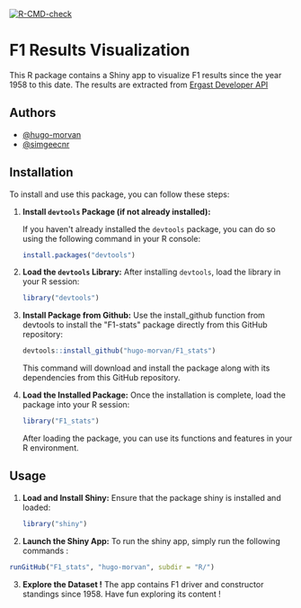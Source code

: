 <!-- badges: start -->
  [![R-CMD-check](https://github.com/hugo-morvan/F1_stats/actions/workflows/R-CMD-check.yaml/badge.svg)](https://github.com/hugo-morvan/F1_stats/actions/workflows/R-CMD-check.yaml)
  <!-- badges: end -->


# F1 Results Visualization

This R package contains a Shiny app to visualize F1 results since the year 1958 to this date. The results are extracted from [Ergast Developer API](https://ergast.com/mrd/)




## Authors

- [@hugo-morvan](https://www.github.com/hugo-morvan)
- [@simgeecnr](https://www.github.com/simgeecnr)


## Installation

To install and use this package, you can follow these steps:

1. **Install `devtools` Package (if not already installed):**

   If you haven't already installed the `devtools` package, you can do so using the following command in your R console:

   ```R
   install.packages("devtools")
   ```
2. **Load the `devtools` Library:**
   After installing `devtools`, load the library in your R session:

   ```R
   library("devtools")
   ```
3. **Install Package from Github:**
   Use the install_github function from devtools to install the "F1-stats" package directly from this GitHub repository:

   ```R
   devtools::install_github("hugo-morvan/F1_stats")
   ```
   This command will download and install the package along with its dependencies from this GitHub repository.
4. **Load the Installed Package:**
  Once the installation is complete, load the package into your R session:
   ```R
   library("F1_stats")
   ```
   After loading the package, you can use its functions and features in your R environment.

## Usage
1. **Load and Install Shiny:**
   Ensure that the package shiny is installed and loaded:
   ```R
   library("shiny")
   ```
2. **Launch the Shiny App:**
  To run the shiny app, simply run the following commands :
  ```R
  runGitHub("F1_stats", "hugo-morvan", subdir = "R/")
  ```
3. **Explore the Dataset !**
   The app contains F1 driver and constructor standings since 1958. Have fun exploring its content !
